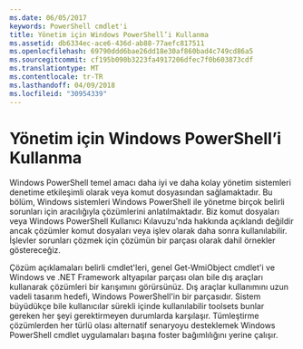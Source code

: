 ```yaml
---
ms.date: 06/05/2017
keywords: PowerShell cmdlet'i
title: Yönetim için Windows PowerShell’i Kullanma
ms.assetid: db6334ec-ace6-436d-ab88-77aefc817511
ms.openlocfilehash: 69790ddd6bae26dd18e30af860bad4c749cd86a5
ms.sourcegitcommit: cf195b090b3223fa4917206dfec7f0b603873cdf
ms.translationtype: MT
ms.contentlocale: tr-TR
ms.lasthandoff: 04/09/2018
ms.locfileid: "30954339"
---
```

# <a name="using-windows-powershell-for-administration"></a>Yönetim için Windows PowerShell’i Kullanma
Windows PowerShell temel amacı daha iyi ve daha kolay yönetim sistemleri denetime etkileşimli olarak veya komut dosyasından sağlamaktadır. Bu bölüm, Windows sistemleri Windows PowerShell ile yönetme birçok belirli sorunları için aracılığıyla çözümlerini anlatılmaktadır. Biz komut dosyaları veya Windows PowerShell Kullanıcı Kılavuzu'nda hakkında açıklandı değildir ancak çözümler komut dosyaları veya işlev olarak daha sonra kullanılabilir. İşlevler sorunları çözmek için çözümün bir parçası olarak dahil örnekler göstereceğiz.

Çözüm açıklamaları belirli cmdlet'leri, genel Get-WmiObject cmdlet'i ve Windows ve .NET Framework altyapılar parçası olan bile dış araçları kullanarak çözümleri bir karışımını görürsünüz. Dış araçlar kullanımını uzun vadeli tasarım hedefi, Windows PowerShell'in bir parçasıdır. Sistem büyüdükçe bile kullanıcılar sürekli içinde kullanılabilir toolsets bunlar gereken her şeyi gerektirmeyen durumlarda karşılaşır. Tümleştirme çözümlerden her türlü olası alternatif senaryoyu desteklemek Windows PowerShell cmdlet uygulamaları başına foster bağımlılığını yerine çalışır.